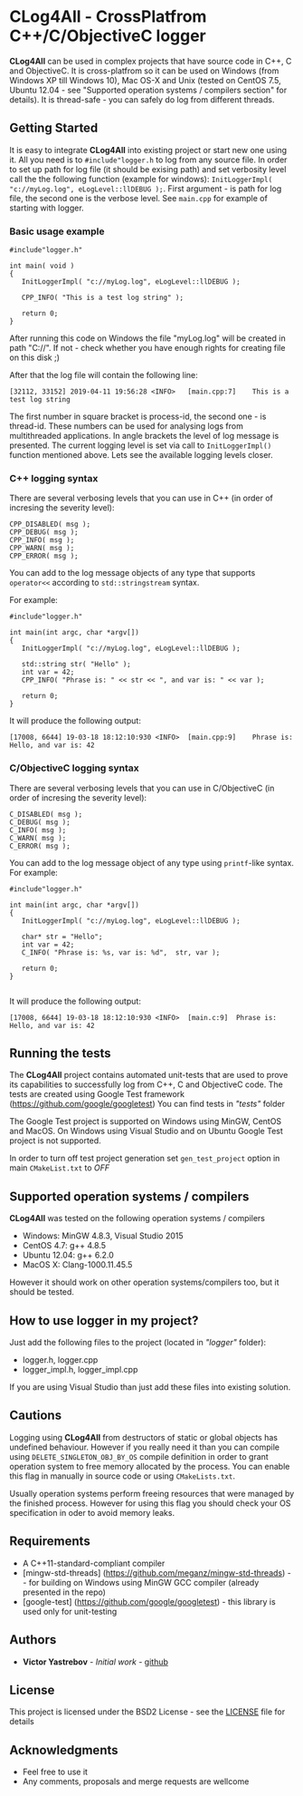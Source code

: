 # CLog4All - CrossPlatfrom C++/C/ObjectiveC logger

**CLog4All** can be used in complex projects that have source code in C++, C and ObjectiveC.
It is cross-platfrom so it can be used on Windows (from Windows XP till Windows 10), Mac OS-X and Unix (tested on CentOS 7.5, Ubuntu 12.04 - see "Supported operation systems / compilers section" for details). It is thread-safe - you can safely do log from different threads.

## Getting Started
It is easy to integrate **CLog4All** into existing project or start new one using it. All you need is to ```#include"logger.h``` to log from any source file. In order to set up path for log file (it should be exising path) and set verbosity level call the the following function (example for windows): ```InitLoggerImpl( "c://myLog.log", eLogLevel::llDEBUG );```. First argument - is path for log file, the second one is the verbose level.
See ```main.cpp``` for example of starting with logger.

### Basic usage example

```
#include"logger.h"

int main( void )
{
   InitLoggerImpl( "c://myLog.log", eLogLevel::llDEBUG );

   CPP_INFO( "This is a test log string" );

   return 0;
}
```

After running this code on Windows the file "myLog.log" will be created in path "C://". If not - check whether you have enough rights for creating file on this disk ;)

After that the log file will contain the following line:

```
[32112, 33152] 2019-04-11 19:56:28 <INFO>	[main.cpp:7]	This is a test log string
```
 
The first number in square bracket is process-id, the second one - is thread-id. These numbers can be used for analysing logs from multithreaded applications.
In angle brackets the level of log message is presented. The current logging level is set via call to ```InitLoggerImpl()``` function mentioned above. Lets see the available logging levels closer.

### C++ logging syntax

There are several verbosing levels that you can use in C++ (in order of incresing the severity level):

```
CPP_DISABLED( msg );
CPP_DEBUG( msg );
CPP_INFO( msg );
CPP_WARN( msg );
CPP_ERROR( msg );
```

You can add to the log message objects of any type that supports ```operator<<``` according to ```std::stringstream```  syntax.

For example:
```
#include"logger.h"

int main(int argc, char *argv[])
{
   InitLoggerImpl( "c://myLog.log", eLogLevel::llDEBUG );

   std::string str( "Hello" );
   int var = 42;
   CPP_INFO( "Phrase is: " << str << ", and var is: " << var );

   return 0;
}
```
 It will produce the following output:
```
[17008, 6644] 19-03-18 18:12:10:930 <INFO>	[main.cpp:9]	Phrase is: Hello, and var is: 42
```
 
 ### C/ObjectiveC logging syntax
 
 There are several verbosing levels that you can use in C/ObjectiveC (in order of incresing the severity level):

```
C_DISABLED( msg );
C_DEBUG( msg );
C_INFO( msg );
C_WARN( msg );
C_ERROR( msg );
```
 
 You can add to the log message object of any type using ```printf```-like syntax.
 For example:
```
#include"logger.h"

int main(int argc, char *argv[])
{
   InitLoggerImpl( "c://myLog.log", eLogLevel::llDEBUG );

   char* str = "Hello";
   int var = 42;
   C_INFO( "Phrase is: %s, var is: %d",  str, var );

   return 0;
}
 
 ```
 It will produce the following output:
```
[17008, 6644] 19-03-18 18:12:10:930 <INFO>	[main.c:9]	Phrase is: Hello, and var is: 42
```
 
## Running the tests

The **CLog4All** project contains automated unit-tests that are used to prove its capabilities to successfully log from C++, C and ObjectiveC code.
The tests are created using Google Test framework (https://github.com/google/googletest)
You can find tests in *"tests"* folder

The Google Test project is supported on Windows using MinGW, CentOS and MacOS.
On Windows using Visual Studio and on Ubuntu Google Test project is not supported.

In order to turn off test project generation set ```gen_test_project``` option in main ```CMakeList.txt``` to *OFF*

## Supported operation systems / compilers
**CLog4All** was tested on the following operation systems / compilers
* Windows: MinGW 4.8.3, Visual Studio 2015
* CentOS 4.7: g++ 4.8.5
* Ubuntu 12.04: g++ 6.2.0
* MacOS X: Clang-1000.11.45.5

However it should work on other operation systems/compilers too, but it should be tested.

## How to use logger in my project?
Just add the following files to the project (located in *"logger"* folder):
* logger.h, logger.cpp
* logger_impl.h, logger_impl.cpp

If you are using Visual Studio than just add these files into existing solution.

## Cautions

Logging using **CLog4All** from destructors of static or global objects has undefined behaviour.
However if you really need it than you can compile using ```DELETE_SINGLETON_OBJ_BY_OS``` compile definition in order to grant operation system to free memory allocated by the process. You can enable this flag in manually in source code or using ```CMakeLists.txt```.

Usually operation systems perform freeing resources that were managed by the finished process. However for using this flag you should check your OS specification in oder to avoid memory leaks.

## Requirements

* A C++11-standard-compliant compiler
* [mingw-std-threads] (https://github.com/meganz/mingw-std-threads) -- for building on Windows using MinGW GCC compiler (already presented in the repo)
* [google-test] (https://github.com/google/googletest) - this library is used only for unit-testing

## Authors

* **Victor Yastrebov** - *Initial work* - [github](https://github.com/victor-yastrebov/clog4all)

## License

This project is licensed under the BSD2 License - see the [LICENSE](LICENSE.md) file for details

## Acknowledgments

* Feel free to use it
* Any comments, proposals and merge requests are wellcome